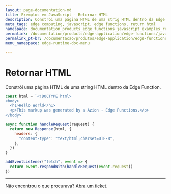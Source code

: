 ```yaml
---
layout: page-documentation-md
title: Exemplos em JavaScript - Retornar HTML
description: Constrói uma página HTML de uma strig HTML dentro da Edge Function.
meta_tags: edge computing, javascript, edge functions, return html
namespace: documentation_products_edge_functions_javascript_examples_return_html
permalink: /documentation/products/edge-application/edge-functions/javascript-examples/return-html/
permalink_pt-br: /documentacao/produtos/edge-application/edge-functions/javascript-examples/return-html/
menu_namespace: edge-runtime-doc-menu

---
```


# Retornar HTML

Constrói uma página HTML de uma string HTML dentro da Edge Function.

```javascript
const html = `<!DOCTYPE html>
<body>
  <h1>Hello World</h1>
  <p>This markup was generated by a Azion - Edge Functions.</p>
</body>`

async function handleRequest(request) {
  return new Response(html, {
    headers: {
      "content-type": "text/html;charset=UTF-8",
    },
  })
}

addEventListener("fetch", event => {
  return event.respondWith(handleRequest(event.request))
})
```

---

Não encontrou o que procurava? [Abra um ticket](https://tickets.azion.com/pt-BR/support/login/).
